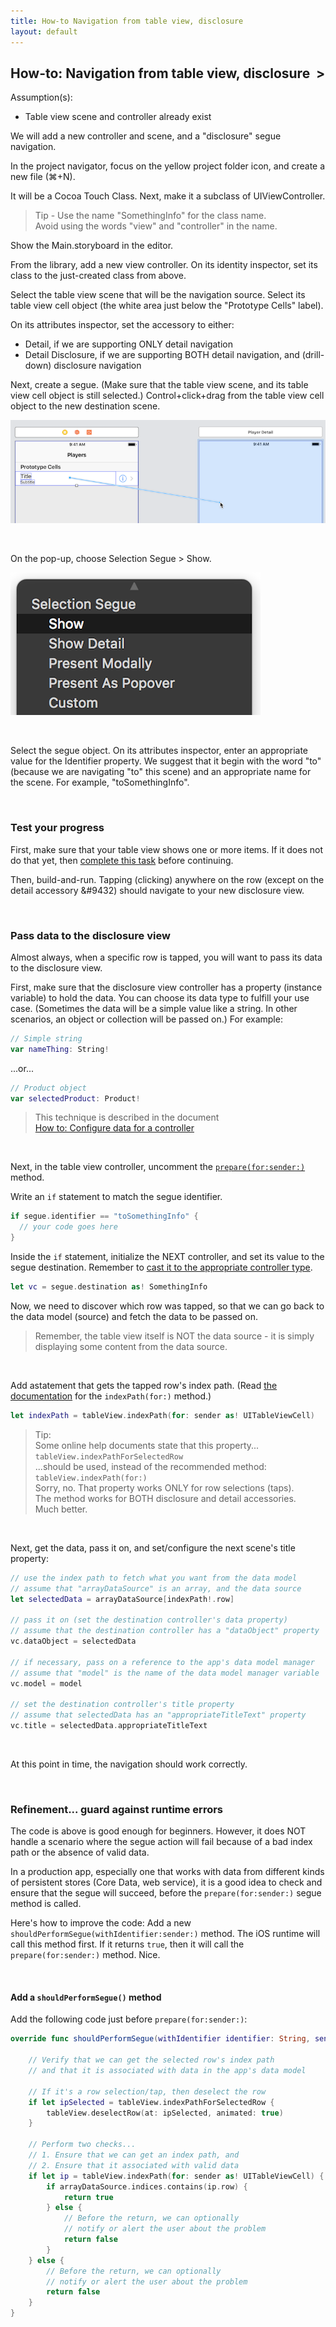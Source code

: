 ```yaml
---
title: How-to Navigation from table view, disclosure
layout: default
---
```


## How-to: Navigation from table view, disclosure &nbsp;&gt;

Assumption(s):
* Table view scene and controller already exist

We will add a new controller and scene, and a "disclosure" segue navigation.

In the project navigator, focus on the yellow project folder icon, and create a new file (&#8984;+N).  

It will be a Cocoa Touch Class. Next, make it a subclass of UIViewController. 

> Tip - Use the name "SomethingInfo" for the class name.  
> Avoid using the words "view" and "controller" in the name.

Show the Main.storyboard in the editor. 

From the library, add a new view controller. On its identity inspector, set its class to the just-created class from above. 

Select the table view scene that will be the navigation source. Select its table view cell object (the white area just below the "Prototype Cells" label). 

On its attributes inspector, set the accessory to either:
* Detail, if we are supporting ONLY detail navigation 
* Detail Disclosure, if we are supporting BOTH detail navigation, and (drill-down) disclosure navigation

Next, create a segue. (Make sure that the table view scene, and its table view cell object is still selected.) Control+click+drag from the table view cell object to the new destination scene. 

![Segue create](images/tvc-segue-to-vc.png)

<br>

On the pop-up, choose Selection Segue > Show. 

![Segue disclosure](images/segue-disclosure.png)

<br>

Select the segue object. On its attributes inspector, enter an appropriate value for the Identifier property. We suggest that it begin with the word "to" (because we are navigating "to" this scene) and an appropriate name for the scene. For example, "toSomethingInfo". 

<br>

### Test your progress

First, make sure that your table view shows one or more items. If it does not do that yet, then [complete this task](how-to-new-app-tvc#test-your-progress) before continuing.

Then, build-and-run. Tapping (clicking) anywhere on the row (except on the detail accessory &#9432) should navigate to your new disclosure view.

<br>

### Pass data to the disclosure view

Almost always, when a specific row is tapped, you will want to pass its data to the disclosure view. 

First, make sure that the disclosure view controller has a property (instance variable) to hold the data. You can choose its data type to fulfill your use case. (Sometimes the data will be a simple value like a string. In other scenarios, an object or collection will be passed on.) For example:

```swift
// Simple string
var nameThing: String!
```

...or...

```swift
// Product object
var selectedProduct: Product!
```

> This technique is described in the document  
> [How to: Configure data for a controller]()

<br>

Next, in the table view controller, uncomment the [`prepare(for:sender:)`](https://developer.apple.com/documentation/uikit/uiviewcontroller/1621490-prepare) method. 

Write an ```if``` statement to match the segue identifier. 

```swift
if segue.identifier == "toSomethingInfo" {
  // your code goes here
}
```

Inside the `if` statement, initialize the NEXT controller, and set its value to the segue destination. Remember to [cast it to the appropriate controller type](https://docs.swift.org/swift-book/LanguageGuide/TypeCasting.html#ID342).

```swift
let vc = segue.destination as! SomethingInfo
```

Now, we need to discover which row was tapped, so that we can go back to the data model (source) and fetch the data to be passed on. 

> Remember, the table view itself is NOT the data source - it is simply displaying some content from the data source. 

<br>

Add astatement that gets the tapped row's index path. (Read [the documentation](https://developer.apple.com/documentation/uikit/uitableview/1614881-indexpath) for the `indexPath(for:)` method.)

```swift
let indexPath = tableView.indexPath(for: sender as! UITableViewCell)
```

> Tip:  
> Some online help documents state that this property...  
> `tableView.indexPathForSelectedRow`  
> ...should be used, instead of the recommended method:  
> `tableView.indexPath(for:)`  
> Sorry, no. That property works ONLY for row selections (taps).   
> The method works for BOTH disclosure and detail accessories.  
> Much better. 

<br>

Next, get the data, pass it on, and set/configure the next scene's title property: 

```swift
// use the index path to fetch what you want from the data model
// assume that "arrayDataSource" is an array, and the data source
let selectedData = arrayDataSource[indexPath!.row]

// pass it on (set the destination controller's data property)
// assume that the destination controller has a "dataObject" property
vc.dataObject = selectedData

// if necessary, pass on a reference to the app's data model manager
// assume that "model" is the name of the data model manager variable
vc.model = model

// set the destination controller's title property
// assume that selectedData has an "appropriateTitleText" property
vc.title = selectedData.appropriateTitleText
```

<br>

At this point in time, the navigation should work correctly.

<br>

### Refinement... guard against runtime errors

The code is above is good enough for beginners. However, it does NOT handle a scenario where the segue action will fail because of a bad index path or the absence of valid data. 

In a production app, especially one that works with data from different kinds of persistent stores (Core Data, web service), it is a good idea to check and ensure that the segue will succeed, before the `prepare(for:sender:)` segue method is called. 

Here's how to improve the code: Add a new `shouldPerformSegue(withIdentifier:sender:)` method. The iOS runtime will call this method first. If it returns `true`, then it will call the `prepare(for:sender:)` method. Nice. 

<br>

#### Add a `shouldPerformSegue()` method 

Add the following code just before `prepare(for:sender:)`:

```swift
override func shouldPerformSegue(withIdentifier identifier: String, sender: Any?) -> Bool {
    
    // Verify that we can get the selected row's index path
    // and that it is associated with data in the app's data model
    
    // If it's a row selection/tap, then deselect the row
    if let ipSelected = tableView.indexPathForSelectedRow {
        tableView.deselectRow(at: ipSelected, animated: true)
    }
    
    // Perform two checks...
    // 1. Ensure that we can get an index path, and
    // 2. Ensure that it associated with valid data
    if let ip = tableView.indexPath(for: sender as! UITableViewCell) {
        if arrayDataSource.indices.contains(ip.row) {
            return true
        } else {
            // Before the return, we can optionally
            // notify or alert the user about the problem
            return false
        }
    } else {
        // Before the return, we can optionally
        // notify or alert the user about the problem
        return false
    }
}
```

<br>
